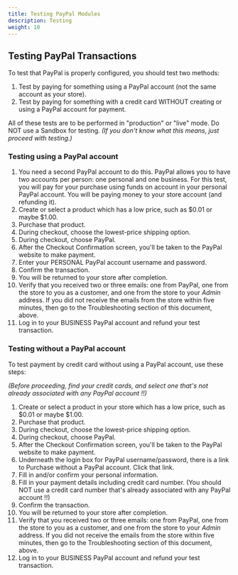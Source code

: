 ```yaml
---
title: Testing PayPal Modules
description: Testing
weight: 10
---
```



## Testing PayPal Transactions

To test that PayPal is properly configured, you should test two methods:

1.  Test by paying for something using a PayPal account (not the same account as your store).
2.  Test by paying for something with a credit card WITHOUT creating or using a PayPal account for payment.

All of these tests are to be performed in "production" or "live" mode. Do NOT use a Sandbox for testing. _(If you don't know what this means, just proceed with testing.)_

### Testing using a PayPal account

1.  You need a second PayPal account to do this. PayPal allows you to have two accounts per person: one personal and one business. For this test, you will pay for your purchase using funds on account in your personal PayPal account. You will be paying money to your store account (and refunding it).
2.  Create or select a product which has a low price, such as $0.01 or maybe $1.00.
3.  Purchase that product.
4.  During checkout, choose the lowest-price shipping option.
5.  During checkout, choose PayPal.
6.  After the Checkout Confirmation screen, you'll be taken to the PayPal website to make payment.
7.  Enter your PERSONAL PayPal account username and password.
8.  Confirm the transaction.
9.  You will be returned to your store after completion.
10.  Verify that you received two or three emails: one from PayPal, one from the store to you as a customer, and one from the store to your _Admin_ address. If you did not receive the emails from the store within five minutes, then go to the Troubleshooting section of this document, above.
11.  Log in to your BUSINESS PayPal account and refund your test transaction.

### Testing without a PayPal account

To test payment by credit card without using a PayPal account, use these steps:

_(Before proceeding, find your credit cards, and select one that's not already associated with any PayPal account !!)_

1.  Create or select a product in your store which has a low price, such as $0.01 or maybe $1.00.
2.  Purchase that product.
3.  During checkout, choose the lowest-price shipping option.
4.  During checkout, choose PayPal.
5.  After the Checkout Confirmation screen, you'll be taken to the PayPal website to make payment.
6.  Underneath the login box for PayPal username/password, there is a link to Purchase without a PayPal account. Click that link.
7.  Fill in and/or confirm your personal information.
8.  Fill in your payment details including credit card number. (You should NOT use a credit card number that's already associated with any PayPal account !!)
9.  Confirm the transaction.
10.  You will be returned to your store after completion.
11.  Verify that you received two or three emails: one from PayPal, one from the store to you as a customer, and one from the store to your _Admin_ address. If you did not receive the emails from the store within five minutes, then go to the Troubleshooting section of this document, above.
12.  Log in to your BUSINESS PayPal account and refund your test transaction.

